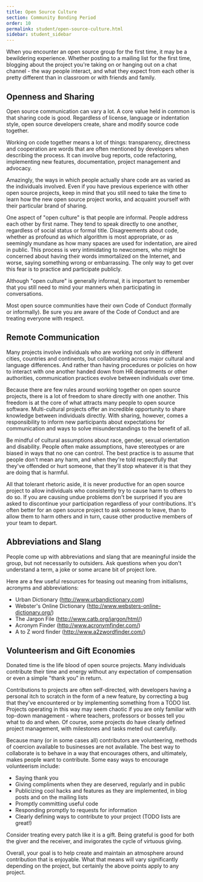 ```yaml
---
title: Open Source Culture
section: Community Bonding Period
order: 10
permalink: student/open-source-culture.html
sidebar: student_sidebar
---
```


When you encounter an open source group for the first time, it may be a bewildering experience. Whether posting to a mailing list for the first time, blogging about the project you're taking on or hanging out on a chat channel - the way people interact, and what they expect from each other is pretty different than in classroom or with friends and family.


## Openness and Sharing

Open source communication can vary a lot. A core value held in common is that sharing code is good. Regardless of license, language or indentation style, open source developers create, share and modify source code together.

Working on code together means a lot of things: transparency, directness and cooperation are words that are often mentioned by developers when describing the process. It can involve bug reports, code refactoring, implementing new features, documentation, project management and advocacy.

Amazingly, the ways in which people actually share code are as varied as the individuals involved. Even if you have previous experience with other open source projects, keep in mind that you still need to take the time to learn how the new open source project works, and acquaint yourself with their particular brand of sharing.

One aspect of "open culture" is that people are informal. People address each other by first name. They tend to speak directly to one another, regardless of social status or formal title. Disagreements about code, whether as profound as which algorithm is most appropriate, or as seemingly mundane as how many spaces are used for indentation, are aired in public. This process is very intimidating to newcomers, who might be concerned about having their words immortalized on the Internet, and worse, saying something wrong or embarrassing. The only way to get over this fear is to practice and participate publicly.

Although "open culture" is generally informal, it is important to remember that you still need to mind your manners when participating in conversations.

Most open source communities have their own Code of Conduct (formally or informally). Be sure you are aware of the Code of Conduct and are treating everyone with respect.


## Remote Communication

Many projects involve individuals who are working not only in different cities, countries and continents, but collaborating across major cultural and language differences. And rather than having procedures or policies on how to interact with one another handed down from HR departments or other authorities, communication practices evolve between individuals over time.

Because there are few rules around working together on open source projects, there is a lot of freedom to share directly with one another. This freedom is at the core of what attracts many people to open source software. Multi-cultural projects offer an incredible opportunity to share knowledge between individuals directly. With sharing, however, comes a responsibility to inform new participants about expectations for communication and ways to solve misunderstandings to the benefit of all.

Be mindful of cultural assumptions about race, gender, sexual orientation and disability. People often make assumptions, have stereotypes or are biased in ways that no one can control. The best practice is to assume that people don't mean any harm, and when they're told respectfully that they've offended or hurt someone, that they'll stop whatever it is that they are doing that is harmful.

All that tolerant rhetoric aside, it is never productive for an open source project to allow individuals who consistently try to cause harm to others to do so. If you are causing undue problems don't be surprised if you are asked to discontinue your participation regardless of your contributions. It's often better for an open source project to ask someone to leave, than to allow them to harm others and in turn, cause other productive members of your team to depart.


## Abbreviations and Slang

People come up with abbreviations and slang that are meaningful inside the group, but not necessarily to outsiders. Ask questions when you don't understand a term, a joke or some arcane bit of project lore.

Here are a few useful resources for teasing out meaning from initialisms, acronyms and abbreviations:

*   Urban Dictionary (<http://www.urbandictionary.com>)
*   Webster's Online Dictionary (<http://www.websters-online-dictionary.org/>)
*   The Jargon File (<http://www.catb.org/jargon/html/>)
*   Acronym Finder (<http://www.acronymfinder.com/>)
*   A to Z word finder (<http://www.a2zwordfinder.com/>)


## Volunteerism and Gift Economies

Donated time is the life blood of open source projects. Many individuals contribute their time and energy without any expectation of compensation or even a simple "thank you" in return.

Contributions to projects are often self-directed, with developers having a personal itch to scratch in the form of a new feature, by correcting a bug that they've encountered or by implementing something from a TODO list. Projects operating in this way may seem chaotic if you are only familiar with top-down management - where teachers, professors or bosses tell you what to do and when. Of course, some projects do have clearly defined project management, with milestones and tasks meted out carefully.

Because many (or in some cases all) contributors are volunteering, methods of coercion available to businesses are not available. The best way to collaborate is to behave in a way that encourages others, and ultimately, makes people want to contribute. Some easy ways to encourage volunteerism include:

*   Saying thank you
*   Giving compliments when they are deserved, regularly and in public
*   Publicizing cool hacks and features as they are implemented, in blog posts and on the mailing lists
*   Promptly committing useful code
*   Responding promptly to requests for information
*   Clearly defining ways to contribute to your project (TODO lists are great!)

Consider treating every patch like it is a gift. Being grateful is good for both the giver and the receiver, and invigorates the cycle of virtuous giving.

Overall, your goal is to help create and maintain an atmosphere around contribution that is enjoyable. What that means will vary significantly depending on the project, but certainly the above points apply to any project.



